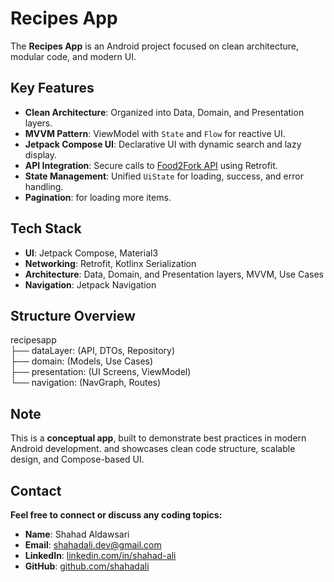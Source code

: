 # Recipes App
The **Recipes App** is an Android project focused on clean architecture, modular code, and modern UI.

## Key Features
- **Clean Architecture**: Organized into Data, Domain, and Presentation layers.
- **MVVM Pattern**: ViewModel with `State` and `Flow` for reactive UI.
- **Jetpack Compose UI**: Declarative UI with dynamic search and lazy display.
- **API Integration**: Secure calls to [Food2Fork API](https://food2fork.ca) using Retrofit.
- **State Management**: Unified `UiState` for loading, success, and error handling.
- **Pagination**: for loading more items.

## Tech Stack
- **UI**: Jetpack Compose, Material3
- **Networking**: Retrofit, Kotlinx Serialization
- **Architecture**: Data, Domain, and Presentation layers, MVVM, Use Cases
- **Navigation**: Jetpack Navigation

## Structure Overview
recipesapp<br>
├── dataLayer: (API, DTOs, Repository)<br>
├── domain: (Models, Use Cases)<br>
├── presentation: (UI Screens, ViewModel)<br>
└── navigation: (NavGraph, Routes)<br>

## Note
This is a **conceptual app**, built to demonstrate best practices in modern Android development. and showcases clean code structure, scalable design, and Compose-based UI.

## Contact
**Feel free to connect or discuss any coding topics:**
- **Name**: Shahad Aldawsari
- **Email**: shahadali.dev@gmail.com  
- **LinkedIn**: [linkedin.com/in/shahad-ali](linkedin.com/in/shahad-ali-aldawsari-711792221)  
- **GitHub**: [github.com/shahadali](https://github.com/ShahadAliAldawsari)
